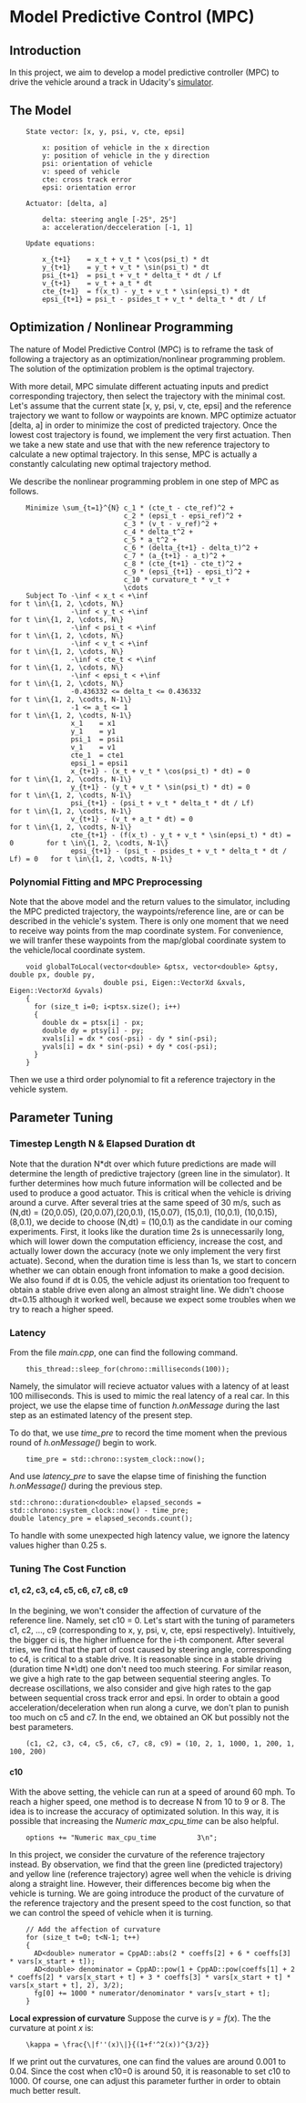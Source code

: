 # Model Predictive Control (MPC)

## Introduction

In this project, we aim to develop a model predictive controller (MPC) to drive the vehicle around a track in Udacity's [simulator](https://github.com/udacity/self-driving-car-sim/releases). 

## The Model

```
    State vector: [x, y, psi, v, cte, epsi]
    
        x: position of vehicle in the x direction
        y: position of vehicle in the y direction
        psi: orientation of vehicle
        v: speed of vehicle
        cte: cross track error
        epsi: orientation error
    
    Actuator: [delta, a]
    
        delta: steering angle [-25°, 25°]
        a: acceleration/decceleration [-1, 1]
    
    Update equations:
    
        x_{t+1}    = x_t + v_t * \cos(psi_t) * dt                   
        y_{t+1}    = y_t + v_t * \sin(psi_t) * dt                    
        psi_{t+1}  = psi_t + v_t * delta_t * dt / Lf                 
        v_{t+1}    = v_t + a_t * dt                               
        cte_{t+1}  = f(x_t) - y_t + v_t * \sin(epsi_t) * dt    
        epsi_{t+1} = psi_t - psides_t + v_t * delta_t * dt / Lf
```

## Optimization / Nonlinear Programming

The nature of Model Predictive Control (MPC) is to reframe the task of following a trajectory as an  optimization/nonlinear programming problem. The solution of the optimization problem is the optimal trajectory. 

With more detail, MPC simulate different actuating inputs and predict corresponding trajectory, then select the trajectory with the minimal cost. Let's assume that the current state [x, y, psi, v, cte, epsi] and the reference trajectory we want to follow or waypoints  are known. MPC optimize actuator [delta, a] in order to minimize the cost of predicted trajectory. Once the lowest cost trajectory is found, we implement the very first actuation. Then we take a new state and use that with the new reference trajectory to calculate a new optimal trajectory. In this sense, MPC is actually a constantly calculating new optimal trajectory method. 

We describe the nonlinear programming problem in one step of MPC as follows. 
```
    Minimize \sum_{t=1}^{N} c_1 * (cte_t - cte_ref)^2 +
                            c_2 * (epsi_t - epsi_ref)^2 +
                            c_3 * (v_t - v_ref)^2 +
                            c_4 * delta_t^2 +
                            c_5 * a_t^2 +
                            c_6 * (delta_{t+1} - delta_t)^2 +
                            c_7 * (a_{t+1} - a_t)^2 +
                            c_8 * (cte_{t+1} - cte_t)^2 +
                            c_9 * (epsi_{t+1} - epsi_t)^2 +
                            c_10 * curvature_t * v_t +
                            \cdots
    Subject To -\inf < x_t < +\inf                                             for t \in\{1, 2, \cdots, N\}
               -\inf < y_t < +\inf                                             for t \in\{1, 2, \cdots, N\}
               -\inf < psi_t < +\inf                                           for t \in\{1, 2, \cdots, N\}
               -\inf < v_t < +\inf                                             for t \in\{1, 2, \cdots, N\}
               -\inf < cte_t < +\inf                                           for t \in\{1, 2, \cdots, N\}
               -\inf < epsi_t < +\inf                                          for t \in\{1, 2, \cdots, N\}
               -0.436332 <= delta_t <= 0.436332                                for t \in\{1, 2, \codts, N-1\}
               -1 <= a_t <= 1                                                  for t \in\{1, 2, \codts, N-1\}
               x_1    = x1
               y_1    = y1
               psi_1  = psi1
               v_1    = v1
               cte_1  = cte1
               epsi_1 = epsi1
               x_{t+1} - (x_t + v_t * \cos(psi_t) * dt) = 0                    for t \in\{1, 2, \codts, N-1\}
               y_{t+1} - (y_t + v_t * \sin(psi_t) * dt) = 0                    for t \in\{1, 2, \codts, N-1\}
               psi_{t+1} - (psi_t + v_t * delta_t * dt / Lf)                   for t \in\{1, 2, \codts, N-1\}
               v_{t+1} - (v_t + a_t * dt) = 0                                  for t \in\{1, 2, \codts, N-1\}
               cte_{t+1} - (f(x_t) - y_t + v_t * \sin(epsi_t) * dt) = 0        for t \in\{1, 2, \codts, N-1\}
               epsi_{t+1} - (psi_t - psides_t + v_t * delta_t * dt / Lf) = 0   for t \in\{1, 2, \codts, N-1\}
```               

### Polynomial Fitting and MPC Preprocessing

Note that the above model and the return values to the simulator, including the MPC predicted trajectory, the waypoints/reference line, are or can be described in the vehicle's system. There is only one moment that we need to receive way points from the map coordinate system. For convenience, we will tranfer these waypoints from the map/global coordinate system to the vehicle/local coordinate system.
```
    void globalToLocal(vector<double> &ptsx, vector<double> &ptsy, double px, double py,
                       double psi, Eigen::VectorXd &xvals, Eigen::VectorXd &yvals)
    {
      for (size_t i=0; i<ptsx.size(); i++)
      {
        double dx = ptsx[i] - px;
        double dy = ptsy[i] - py;
        xvals[i] = dx * cos(-psi) - dy * sin(-psi);
        yvals[i] = dx * sin(-psi) + dy * cos(-psi);
      }
    }
```
Then we use a third order polynomial to fit a reference trajectory in the vehicle system.

## Parameter Tuning

### Timestep Length N & Elapsed Duration dt

Note that the duration N\*dt over which future predictions are made will determine the length of predictive trajectory (green line in the simulator). It further determines how much future information will be collected and be used to produce a good actuator. This is critical when the vehicle is driving around a curve. After several tries at the same speed of 30 m/s, such as (N,dt) = (20,0.05), (20,0.07),(20,0.1), (15,0.07), (15,0.1), (10,0.1), (10,0.15), (8,0.1), we decide to choose (N,dt) = (10,0.1) as the candidate in our coming experiments. First, it looks like the duration time 2s is unnecessarily long, which will lower down the computation efficiency, increase the cost, and actually lower down the accuracy (note we only implement the very first actuate). Second, when the duration time is less than 1s, we start to concern whether we can obtain enough front infomation to make a good decision. We also found if dt is 0.05, the vehicle adjust its orientation too frequent to obtain a stable drive even along an almost straight line. We didn't choose dt=0.15 although it worked well, because we expect some troubles when we try to reach a higher speed.

### Latency

From the file *main.cpp*, one can find the following command.
```
    this_thread::sleep_for(chrono::milliseconds(100));
```
Namely, the simulator will recieve actuator values with a latency of at least 100 milliseconds. This is used to mimic the real latency of a real car. In this project, we use the elapse time of function *h.onMessage* during the last step as an estimated latency of the present step. 

To do that, we use *time_pre* to record the time moment when the previous round of *h.onMessage()* begin to work. 
```
    time_pre = std::chrono::system_clock::now();
```
And use *latency_pre* to save the elapse time of finishing the function *h.onMessage()* during the previous step.

```
std::chrono::duration<double> elapsed_seconds = std::chrono::system_clock::now() - time_pre;
double latency_pre = elapsed_seconds.count();
```
To handle with some unexpected high latency value, we ignore the latency values higher than 0.25 s.

### Tuning The Cost Function

#### c1, c2, c3, c4, c5, c6, c7, c8, c9

In the begining, we won't consider the affection of curvature of the reference line. Namely, set c10 = 0. Let's start with the tuning of parameters c1, c2, ..., c9 (corresponding to x, y, psi, v, cte, epsi respectively). Intuitively, the bigger ci is, the higher influence for the i-th component. After several tries, we find that the part of cost caused by steering angle, corresponding to c4, is critical to a stable drive. It is reasonable since in a stable driving (duration time N*\dt) one don't need too much steering. For similar reason, we give a high rate to the gap between sequential steering angles. To decrease oscillations, we also consider and give high rates to the gap between sequential cross track error and epsi. In order to obtain a good acceleration/deceleration when run along a curve, we don't plan to punish too much on c5 and c7. In the end, we obtained an OK but possibly not the best parameters.
```
    (c1, c2, c3, c4, c5, c6, c7, c8, c9) = (10, 2, 1, 1000, 1, 200, 1, 100, 200)
```
#### c10

With the above setting, the vehicle can run at a speed of around 60 mph. To reach a higher speed, one method is to decrease N from 10 to 9 or 8. The idea is to increase the accuracy of optimizated solution. In this way, it is possible that increasing the *Numeric max_cpu_time* can be also helpful. 
```
    options += "Numeric max_cpu_time          3\n"; 
```
In this project, we consider the curvature of the reference trajectory instead. By observation, we find that the green line (predicted trajectory) and yellow line (reference trajectory) agree well when the vehicle is driving along a straight line. However, their differences become big when the vehicle is turning. We are going introduce the product of the curvature of the reference trajectory and the present speed to the cost function, so that we can control the speed of vehicle when it is turning. 

```
    // Add the affection of curvature
    for (size_t t=0; t<N-1; t++)
    {
      AD<double> numerator = CppAD::abs(2 * coeffs[2] + 6 * coeffs[3] * vars[x_start + t]);
      AD<double> denominator = CppAD::pow(1 + CppAD::pow(coeffs[1] + 2 * coeffs[2] * vars[x_start + t] + 3 * coeffs[3] * vars[x_start + t] * vars[x_start + t], 2), 3/2);
      fg[0] += 1000 * numerator/denominator * vars[v_start + t];
    }
```
**Local expression of curvature**
Suppose the curve is $y = f(x)$. The the curvature at point $x$ is:
```
    \kappa = \frac{\|f''(x)\|}{(1+f'^2(x))^{3/2}}
```
If we print out the curvatures, one can find the values are around 0.001 to 0.04. Since the cost when c10=0 is around 50, it is reasonable to set c10 to 1000. Of course, one can adjust this parameter further in order to obtain much better result.  







